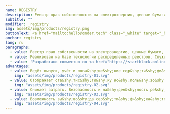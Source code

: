 ```yaml
---
name: REGISTRY
description: Реестр прав собственности на электроэнергию, ценные бумаги, недвижимость и пр
subtitle: ""
modifier: _registry
img: assets/img/products/registry.png
buttonText: <a href="mailto:hello@onder.tech" class="_white" target="_blank">Запросить демо</a>
anchor: registry
lang: ru
paragraphs:
  - value: Реестр прав собственности на электроэнергию, ценные бумаги, недвижимость и пр.
  - value: Реализован на базе технологии распределенных реестров. Служит для выдачи и обращения цифровых активов, которые хранят право на собственность.
  - value: 'Разработано совместно со <a href="https://startblock.online/" target="_blank">StartBlock</a> на примере реестра зеленых сертификатов.'
advantages:
  - value: Ведёт выпуск, учёт и пога&shy;ше&shy;ние сер&shy;ти&shy;фи&shy;ка&shy;тов
    img: "assets/img/products/registry-01.svg"
  - value: Отображает ста&shy;тис&shy;ти&shy;ку ис&shy;поль&shy;зо&shy;ва&shy;ния серти&shy;фи&shy;ка&shy;тов
    img: "assets/img/products/registry-02.svg"
  - value: Снижает затраты. Безопасность и на&shy;деж&shy;ность ре&shy;естра при лю&shy;бом чис&shy;ле поль&shy;зо&shy;ва&shy;те&shy;лей
    img: "assets/img/products/registry-03.svg"
  - value: Возможность вы&shy;во&shy;да сер&shy;ти&shy;фи&shy;ка&shy;тов на ми&shy;ро&shy;вые тор&shy;го&shy;вые пло&shy;щад&shy;ки
    img: "assets/img/products/registry-04.svg"
---
```

